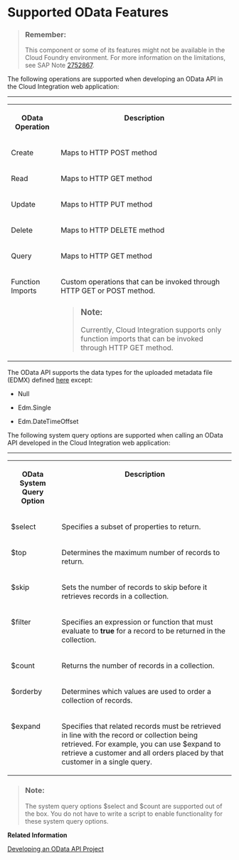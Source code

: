 <!-- loio130d00edf4e8484e9bb8e1bb5d5ffe8a -->

# Supported OData Features

> ### Remember:  
> This component or some of its features might not be available in the Cloud Foundry environment. For more information on the limitations, see SAP Note [2752867](https://launchpad.support.sap.com/#/notes/2752867).



The following operations are supported when developing an OData API in the Cloud Integration web application:

****


<table>
<tr>
<th valign="top">

OData Operation



</th>
<th valign="top">

Description



</th>
</tr>
<tr>
<td valign="top">

Create



</td>
<td valign="top">

Maps to HTTP POST method



</td>
</tr>
<tr>
<td valign="top">

Read



</td>
<td valign="top">

Maps to HTTP GET method



</td>
</tr>
<tr>
<td valign="top">

Update



</td>
<td valign="top">

Maps to HTTP PUT method



</td>
</tr>
<tr>
<td valign="top">

Delete



</td>
<td valign="top">

Maps to HTTP DELETE method



</td>
</tr>
<tr>
<td valign="top">

Query



</td>
<td valign="top">

Maps to HTTP GET method



</td>
</tr>
<tr>
<td valign="top">

Function Imports



</td>
<td valign="top">

Custom operations that can be invoked through HTTP GET or POST method.

> ### Note:  
> Currently, Cloud Integration supports only function imports that can be invoked through HTTP GET method.



</td>
</tr>
</table>

The OData API supports the data types for the uploaded metadata file \(EDMX\) defined [here](https://www.odata.org/documentation/odata-version-2-0/overview/) except:

-   Null

-   Edm.Single

-   Edm.DateTimeOffset


The following system query options are supported when calling an OData API developed in the Cloud Integration web application:

****


<table>
<tr>
<th valign="top">

OData System Query Option



</th>
<th valign="top">

Description



</th>
</tr>
<tr>
<td valign="top">

$select



</td>
<td valign="top">

Specifies a subset of properties to return.



</td>
</tr>
<tr>
<td valign="top">

$top



</td>
<td valign="top">

Determines the maximum number of records to return.



</td>
</tr>
<tr>
<td valign="top">

$skip



</td>
<td valign="top">

Sets the number of records to skip before it retrieves records in a collection.



</td>
</tr>
<tr>
<td valign="top">

$filter



</td>
<td valign="top">

Specifies an expression or function that must evaluate to **true** for a record to be returned in the collection.



</td>
</tr>
<tr>
<td valign="top">

$count



</td>
<td valign="top">

Returns the number of records in a collection.



</td>
</tr>
<tr>
<td valign="top">

$orderby



</td>
<td valign="top">

Determines which values are used to order a collection of records.



</td>
</tr>
<tr>
<td valign="top">

$expand



</td>
<td valign="top">

Specifies that related records must be retrieved in line with the record or collection being retrieved. For example, you can use $expand to retrieve a customer and all orders placed by that customer in a single query.



</td>
</tr>
</table>

> ### Note:  
> The system query options $select and $count are supported out of the box. You do not have to write a script to enable functionality for these system query options.

**Related Information**  


[Developing an OData API Project](developing-an-odata-api-project-d961654.md "")

